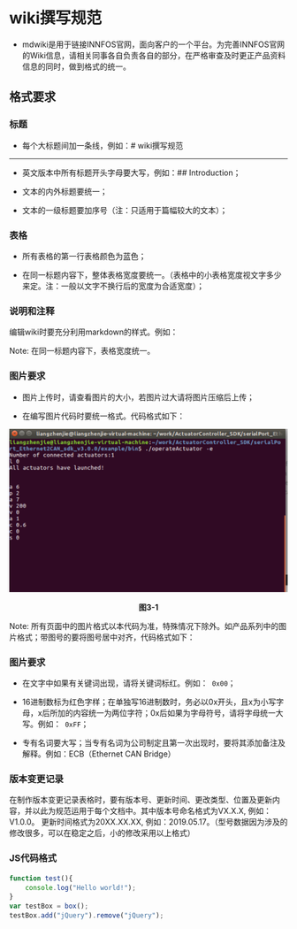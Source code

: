 # wiki撰写规范

- mdwiki是用于链接INNFOS官网，面向客户的一个平台。为完善INNFOS官网的Wiki信息，请相关同事各自负责各自的部分，在严格审查及时更正产品资料信息的同时，做到格式的统一。

## 格式要求
### 标题

- 每个大标题间加一条线，例如：# wiki撰写规范

----

- 英文版本中所有标题开头字母要大写，例如：## Introduction；

- 文本的内外标题要统一；

- 文本的一级标题要加序号（注：只适用于篇幅较大的文本）；

### 表格
- 所有表格的第一行表格颜色为蓝色；

- 在同一标题内容下，整体表格宽度要统一。（表格中的小表格宽度视文字多少来定。注：一般以文字不换行后的宽度为合适宽度）；

### 说明和注释
编辑wiki时要充分利用markdown的样式。例如：

Note: 在同一标题内容下，表格宽度统一。

### 图片要求
- 图片上传时，请查看图片的大小，若图片过大请将图片压缩后上传；

- 在编写图片代码时要统一格式。代码格式如下：

<img src="../img/026.png" style="width:600px">

<p><div class="md-text" style="text-align: center;"><strong>图3-1</strong></div></p >
Note: 所有页面中的图片格式以本代码为准，特殊情况下除外。如产品系列中的图片格式；带图号的要将图号居中对齐，代码格式如下：


### 图片要求
- 在文字中如果有关键词出现，请将关键词标红。例如：` 0x00`；

- 16进制数标为红色字样；在单独写16进制数时，务必以0x开头，且x为小写字母，x后所加的内容统一为两位字符；0x后如果为字母符号，请将字母统一大写。例如：` 0xFF`；

- 专有名词要大写；当专有名词为公司制定且第一次出现时，要将其添加备注及解释。例如：ECB（Ethernet CAN Bridge）

### 版本变更记录
在制作版本变更记录表格时，要有版本号、更新时间、更改类型、位置及更新内容，并以此为规范运用于每个文档中。其中版本号命名格式为VX.X.X, 例如：V1.0.0。 更新时间格式为20XX.XX.XX, 例如：2019.05.17。（型号数据因为涉及的修改很多，可以在稳定之后，小的修改采用以上格式）

### JS代码格式　
```javascript
function test(){
	console.log("Hello world!");
}
var testBox = box();
testBox.add("jQuery").remove("jQuery");
```
